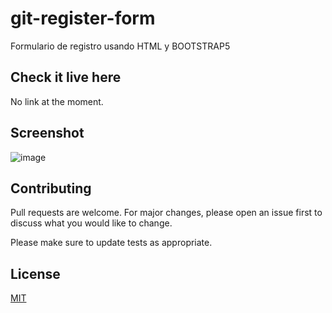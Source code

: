 # git-register-form

Formulario de registro usando HTML y BOOTSTRAP5

## Check it live here

No link at the moment.

## Screenshot

![image](https://user-images.githubusercontent.com/85379478/215278744-096e05f5-3e3b-4d03-9dfc-4113fb120c0c.png)

## Contributing

Pull requests are welcome. For major changes, please open an issue first
to discuss what you would like to change.

Please make sure to update tests as appropriate.

## License

[MIT](https://choosealicense.com/licenses/mit/)
